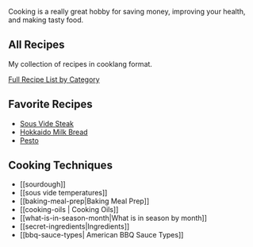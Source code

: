 Cooking is a really great hobby for saving money, improving your health, and making tasty food.

## All Recipes
My collection of recipes in cooklang format.

[Full Recipe List by Category](/recipes/)

## Favorite Recipes
- [Sous Vide Steak](/recipes/sous-vide-steak/)
- [Hokkaido Milk Bread](/recipes/milk-bread/)
- [Pesto](/recipes/pesto/)

## Cooking Techniques
- [[sourdough]]
- [[sous vide temperatures]]
- [[baking-meal-prep|Baking Meal Prep]]
- [[cooking-oils | Cooking Oils]]
- [[what-is-in-season-month|What is in season by month]]
- [[secret-ingredients|Ingredients]]
- [[bbq-sauce-types| American BBQ Sauce Types]]